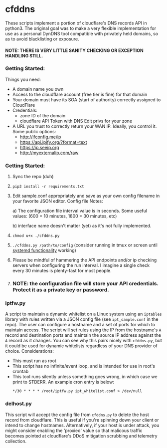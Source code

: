 # cfddns

These scripts implement a portion of cloudflare's DNS records API
in python3.  The original goal was to make a very flexible implementation for use as a personal DynDNS tool compatible with privately held domains, so as to avoid blacklisting or exposure.

#### NOTE:  THERE IS VERY LITTLE SANITY CHECKING OR EXCEPTION HANDLING STILL.


### Getting Started:

Things you need:
* A domain name you own
* Access to the cloudflare account (free tier is fine) for that domain
* Your domain must have its SOA (start of authority) correctly assigned to CloudFlare
* Credentials:
    * zone ID of the domain
    * cloudflare API Token with DNS Edit privs for your zone
* A URL you trust to correctly return your WAN IP.  Ideally, you control it.  Some public options:
    * http://ifconfig.me/ip
    * https://api.ipify.org/?format=text
    * https://ip.seeip.org
    * http://myexternalip.com/raw


### Getting Started:

1) Sync the repo (duh)
2) ```pip3 install -r requirements.txt```
3) Edit sample.conf appropriately and save as your own config filename in your favorite JSON editor. Config file Notes:

    a) The configuration file interval value is in seconds.  Some useful values: (600 = 10 minutes, 1800 = 30 minutes, etc)

    b) interface name doesn't matter (yet) as it's not fully implemented.
4) ```chmod u+x ./cfddns.py```
5) ```./cfddns.py /path/to/config``` (consider running in tmux or screen until [systemd functionality](https://github.com/tomh4x/cfddns/issues/1) working)
6) Please be mindful of hammering the API endpoints and/or ip checking servers when configuring the run interval.  I imagine a single check every 30 minutes is plenty-fast for most people.
7) ### NOTE: the configuration file will store your API credentials.  Protect it as a private key or password.

### iptfw.py
A script to maintain a dynamic whitelist on a Linux system using an `iptables` library with rules written via a JSON config file (see `ipt_sample.conf` in the repo).  The user can configure a hostname and a set of ports for which to maintain access.  The script will set rules using the IP from the hostname's `A` record and destination ports and maintain the source IP address against the `A` record as it changes.  You can see why this pairs nicely with `cfddns.py`, but it could be used for dynamic whitelists regardless of your DNS provider of choice.  Considerations:
* This must run as root
* This script has no infinite/event loop, and is intended for use in root's crontab
* This tool runs silently unless something goes wrong, in which case we print to STDERR.  An example cron entry is below:
    ```
    */30 * * * * /root/iptfw.py ipt_whitelist.conf > /dev/null
    ```

### delhost.py
This script will accept the config file from `cfddns.py` to delete the host record from cloudflare.  This is useful if you're spinning down your client or intend to change hostnames.  Alternatively, if your host is under attack, you might consider enabling the 'proxied' value so that malicous traffic becomes pointed at cloudflare's DDoS mitigation scrubbing and telemetry collection.

